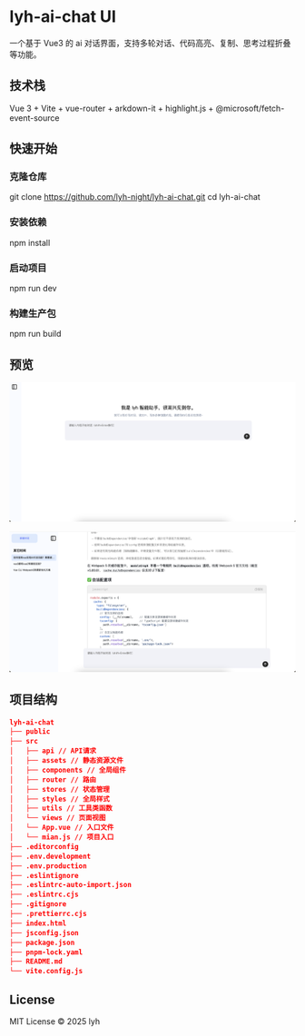 # lyh-ai-chat UI

一个基于 Vue3 的 ai 对话界面，支持多轮对话、代码高亮、复制、思考过程折叠等功能。




## 技术栈
Vue 3 + Vite + vue-router + arkdown-it + highlight.js + @microsoft/fetch-event-source



## 快速开始

### 克隆仓库
git clone https://github.com/lyh-night/lyh-ai-chat.git
cd lyh-ai-chat

### 安装依赖
npm install

### 启动项目
npm run dev

### 构建生产包
npm run build

## 预览
![screenshot](./docs/chat-1.png)

![screenshot](./docs/chat-2.png)

## 项目结构

```json
lyh-ai-chat
├── public
├── src
│   ├── api // API请求
│   ├── assets // 静态资源文件
│   ├── components // 全局组件
│   ├── router // 路由
│   ├── stores // 状态管理
│   ├── styles // 全局样式
│   ├── utils // 工具类函数
│   └── views // 页面视图
│   └── App.vue // 入口文件
│   └── mian.js // 项目入口
├── .editorconfig
├── .env.development
├── .env.production
├── .eslintignore
├── .eslintrc-auto-import.json
├── .eslintrc.cjs
├── .gitignore
├── .prettierrc.cjs
├── index.html
├── jsconfig.json
├── package.json
├── pnpm-lock.yaml
├── README.md
└── vite.config.js
```




## License

MIT License © 2025 lyh
